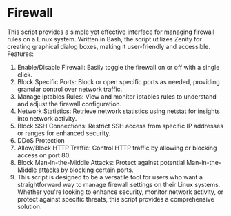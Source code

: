 # Firewall
This script provides a simple yet effective interface for managing firewall rules on a Linux system. Written in Bash, the script utilizes Zenity for creating graphical dialog boxes, making it user-friendly and accessible.
Features:
1. Enable/Disable Firewall: Easily toggle the firewall on or off with a single click.
2. Block Specific Ports: Block or open specific ports as needed, providing granular control over network traffic.
3. Manage iptables Rules: View and monitor iptables rules to understand and adjust the firewall configuration.
4. Network Statistics: Retrieve network statistics using netstat for insights into network activity.
5. Block SSH Connections: Restrict SSH access from specific IP addresses or ranges for enhanced security.
6. DDoS Protection
7. Allow/Block HTTP Traffic: Control HTTP traffic by allowing or blocking access on port 80.
8. Block Man-in-the-Middle Attacks: Protect against potential Man-in-the-Middle attacks by blocking certain ports.
9. This script is designed to be a versatile tool for users who want a straightforward way to manage firewall settings on their Linux systems. Whether you're looking to enhance security, monitor network activity, or protect against specific threats, this script provides a comprehensive solution.
